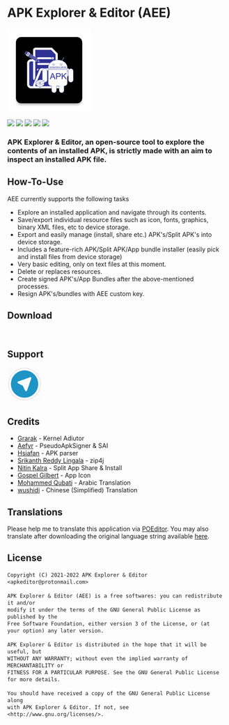 # APK Explorer & Editor (AEE)

![AEE](app/src/main/res/mipmap-xxxhdpi/ic_launcher.png?raw=true)

[![](https://img.shields.io/badge/APK%20Explorer%20&%20Editor%20(AEE)-v0.8-green)](https://github.com/apk-editor/APK-Explorer-Editor/releases)
![](https://img.shields.io/github/downloads/apk-editor/APK-Explorer-Editor/total)
![](https://img.shields.io/github/languages/top/apk-editor/APK-Explorer-Editor)
![](https://img.shields.io/github/contributors/apk-editor/APK-Explorer-Editor)
![](https://img.shields.io/github/license/apk-editor/APK-Explorer-Editor)

### APK Explorer & Editor, an open-source tool to explore the contents of an installed APK, is strictly made with an aim to inspect an installed APK file.

## How-To-Use
AEE currently supports the following tasks
* Explore an installed application and navigate through its contents.
* Save/export individual resource files such as icon, fonts, graphics, binary XML files, etc to device storage.
* Export and easily manage (install, share etc.) APK's/Split APK's into device storage.
* Includes a feature-rich APK/Split APK/App bundle installer (easily pick and install files from device storage)
* Very basic editing, only on text files at this moment.
* Delete or replaces resources.
* Create signed APK's/App Bundles after the above-mentioned processes.
* Resign APK's/bundles with AEE custom key.

## Download
[<img src="https://play.google.com/intl/en_us/badges/images/generic/en-play-badge.png"
     alt="" height="80">](https://play.google.com/store/apps/details?id=com.apk.explorer)
[<img src="https://i.ibb.co/q0mdc4Z/get-it-on-github.png"
                    alt="" height="80">](https://github.com/apk-editor/APK-Explorer-Editor/releases)

## Support
[<img src="https://github.com/SmartPack/SmartPack.github.io/blob/master/asset/pic006.png?raw=true"
     alt=""
     height="80">](https://t.me/apkexplorer)

## Credits
* [Grarak](https://github.com/Grarak/) - Kernel Adiutor
* [Aefyr](https://github.com/Aefyr) - PseudoApkSigner & SAI
* [Hsiafan](https://github.com/hsiafan/) - APK parser
* [Srikanth Reddy Lingala](https://github.com/srikanth-lingala) - zip4j
* [Nitin Kalra](https://github.com/nkalra0123/) - Split App Share & Install
* [Gospel Gilbert](https://t.me/gilgreat0295) - App Icon
* [Mohammed Qubati](https://t.me/Alqubati_MrK) - Arabic Translation
* [wushidi](https://t.me/wushidi) - Chinese (Simplified) Translation

## Translations
Please help me to translate this application via [POEditor](https://poeditor.com/join/project?hash=QztabxONOp). You may also translate after downloading the original language string available [here](app/src/main/res/values/strings.xml).

## License

    Copyright (C) 2021-2022 APK Explorer & Editor <apkeditor@protonmail.com>

    APK Explorer & Editor (AEE) is a free softwares: you can redistribute it and/or
    modify it under the terms of the GNU General Public License as published by the
    Free Software Foundation, either version 3 of the License, or (at
    your option) any later version.

    APK Explorer & Editor is distributed in the hope that it will be useful, but
    WITHOUT ANY WARRANTY; without even the implied warranty of MERCHANTABILITY or
    FITNESS FOR A PARTICULAR PURPOSE. See the GNU General Public License
    for more details.

    You should have received a copy of the GNU General Public License along
    with APK Explorer & Editor. If not, see <http://www.gnu.org/licenses/>.
